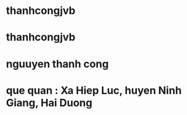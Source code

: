 # thanhcongjvb
# thanhcongjvb
# nguuyen thanh cong 
# que quan : Xa Hiep Luc, huyen Ninh Giang, Hai Duong
